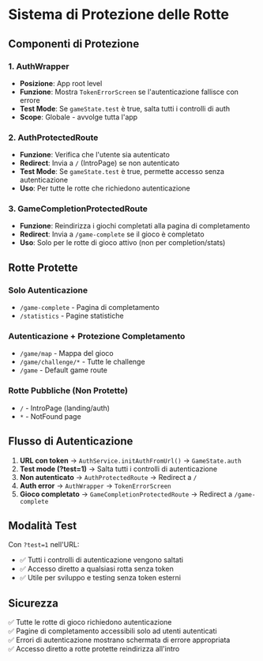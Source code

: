 # Sistema di Protezione delle Rotte

## Componenti di Protezione

### 1. AuthWrapper
- **Posizione**: App root level
- **Funzione**: Mostra `TokenErrorScreen` se l'autenticazione fallisce con errore
- **Test Mode**: Se `gameState.test` è true, salta tutti i controlli di auth
- **Scope**: Globale - avvolge tutta l'app

### 2. AuthProtectedRoute  
- **Funzione**: Verifica che l'utente sia autenticato
- **Redirect**: Invia a `/` (IntroPage) se non autenticato
- **Test Mode**: Se `gameState.test` è true, permette accesso senza autenticazione
- **Uso**: Per tutte le rotte che richiedono autenticazione

### 3. GameCompletionProtectedRoute
- **Funzione**: Reindirizza i giochi completati alla pagina di completamento
- **Redirect**: Invia a `/game-complete` se il gioco è completato
- **Uso**: Solo per le rotte di gioco attivo (non per completion/stats)

## Rotte Protette

### Solo Autenticazione
- `/game-complete` - Pagina di completamento
- `/statistics` - Pagine statistiche

### Autenticazione + Protezione Completamento
- `/game/map` - Mappa del gioco
- `/game/challenge/*` - Tutte le challenge
- `/game` - Default game route

### Rotte Pubbliche (Non Protette)
- `/` - IntroPage (landing/auth)
- `*` - NotFound page

## Flusso di Autenticazione

1. **URL con token** → `AuthService.initAuthFromUrl()` → `GameState.auth`
2. **Test mode (?test=1)** → Salta tutti i controlli di autenticazione
3. **Non autenticato** → `AuthProtectedRoute` → Redirect a `/`
4. **Auth error** → `AuthWrapper` → `TokenErrorScreen`
5. **Gioco completato** → `GameCompletionProtectedRoute` → Redirect a `/game-complete`

## Modalità Test

Con `?test=1` nell'URL:
- ✅ Tutti i controlli di autenticazione vengono saltati
- ✅ Accesso diretto a qualsiasi rotta senza token
- ✅ Utile per sviluppo e testing senza token esterni

## Sicurezza

✅ Tutte le rotte di gioco richiedono autenticazione  
✅ Pagine di completamento accessibili solo ad utenti autenticati  
✅ Errori di autenticazione mostrano schermata di errore appropriata  
✅ Accesso diretto a rotte protette reindirizza all'intro  
